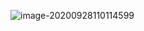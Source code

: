 ![image-20200928110114599](C:\Users\棒棒糖\AppData\Roaming\Typora\typora-user-images\image-20200928110114599.png)